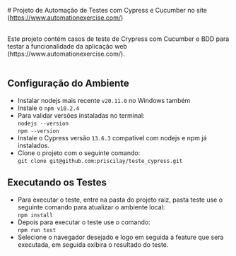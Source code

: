 \# Projeto de Automação de Testes com Cypress e Cucumber no site (https://www.automationexercise.com/) <br>

<br>
Este projeto contém casos de teste de Crypress com Cucumber e BDD para testar a funcionalidade da aplicação web (https://www.automationexercise.com/). <br>
<br>


<a name="Configuração do Ambiente"></a>
## Configuração do Ambiente <br>
- Instalar nodejs mais recente ```v20.11.0``` no Windows também <br>
- Instale o ```npm v10.2.4 ``` <br>
- Para validar versões instaladas no terminal: <br>
```nodejs --version``` <br>
```npm --version``` <br>
- Instale o Cypress versão ```13.6.3``` compativel com nodejs e npm já instalados. <br>
- Clone o projeto com o seguinte comando: <br>
```git clone git@github.com:priscilay/teste_cypress.git``` <br>



## Executando os Testes <br>
- Para executar o teste, entre na pasta do projeto raiz, pasta teste  use o seguinte comando para atualizar o ambiente local:  <br>
```npm install``` <br>
- Depois para executar o teste use o comando: <br>
```npm run test```
- Selecione o navegador desejado e logo em seguida a feature que sera executada, em seguida exibira o resultado do teste.
